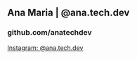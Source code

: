## Ana Maria | @ana.tech.dev 

### github.com/anatechdev

[Instagram: @ana.tech.dev](https://www.instagram.com/ana.tech.dev)
